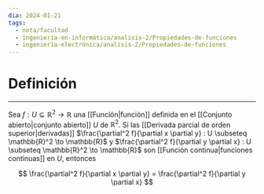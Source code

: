 ```yaml
---
dia: 2024-01-21
tags:
  - nota/facultad
  - ingeniería-en-informática/analisis-2/Propiedades-de-funciones
  - ingeniería-electrónica/analisis-2/Propiedades-de-funciones
---
```

# Definición
---
Sea $f : U \subseteq \mathbb{R}^2 \to \mathbb{R}$ una [[Función|función]] definida en el [[Conjunto abierto|conjunto abierto]] $U$ de $\mathbb{R}^2$. Si las [[Derivada parcial de orden superior|derivadas]] $\frac{\partial^2 f}{\partial x \partial y} : U \subseteq \mathbb{R}^2 \to \mathbb{R}$  y $\frac{\partial^2 f}{\partial y \partial x} : U \subseteq \mathbb{R}^2 \to \mathbb{R}$ son [[Función continua|funciones continuas]] en $U$, entonces

$$ \frac{\partial^2 f}{\partial x \partial y} = \frac{\partial^2 f}{\partial y \partial x} $$